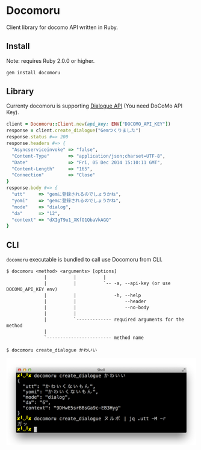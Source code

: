 # Docomoru
Client library for docomo API written in Ruby.

## Install
Note: requires Ruby 2.0.0 or higher.

```sh
gem install docomoru
```

## Library
Currenty docomoru is supporting [Dialogue API](https://dev.smt.docomo.ne.jp/?p=docs.api.page&api_docs_id=3)
(You need DoCoMo API Key).

```rb
client = Docomoru::Client.new(api_key: ENV["DOCOMO_API_KEY"])
response = client.create_dialogue("Gemつくりました")
response.status #=> 200
response.headers #=> {
  "Asyncserviceinvoke" => "false",
  "Content-Type"       => "application/json;charset=UTF-8",
  "Date"               => "Fri, 05 Dec 2014 15:10:11 GMT",
  "Content-Length"     => "165",
  "Connection"         => "Close"
}
response.body #=> {
  "utt"     => "gemに登録されるのでしょうかね",
  "yomi"    => "gemに登録されるのでしょうかね",
  "mode"    => "dialog",
  "da"      => "12",
  "context" => "dXIgT9u1_XKfO1QbaVkAGQ"
}
```

## CLI
`docomoru` executable is bundled to call use Docomoru from CLI.

```
$ docomoru <method> <arguments> [options]
              |          |          |
              |          |          `-- -a, --api-key (or use DOCOMO_API_KEY env)
              |          |              -h, --help
              |          |                  --header
              |          |                  --no-body
              |          |
              |          `------------- required arguments for the method
              |
              `------------------------ method name

$ docomoru create_dialogue かわいい
```

![](images/cli.png)
